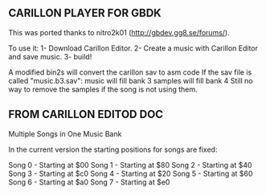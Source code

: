 CARILLON PLAYER FOR GBDK
------------------------

This was ported thanks to nitro2k01 (http://gbdev.gg8.se/forums/).

To use it:
1- Download Carillon Editor.
2- Create a music with Carillon Editor and save music.
3- build!

A modified bin2s will convert the carillon sav to asm code 
If the sav file is called "music.b3.sav":
		music will fill bank 3
		samples will fill bank 4
Still no way to remove the samples if the song is not using them.


FROM CARILLON EDITOD DOC
------------------------
Multiple Songs in One Music Bank

In the current version the starting positions for songs are fixed:

 Song 0 - Starting at $00
 Song 1 - Starting at $80
 Song 2 - Starting at $40
 Song 3 - Starting at $c0
 Song 4 - Starting at $20
 Song 5 - Starting at $60
 Song 6 - Starting at $a0
 Song 7 - Starting at $e0

